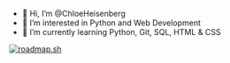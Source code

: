 - 👋 Hi, I’m @ChloeHeisenberg
- 👀 I’m interested in Python and Web Development
- 🌱 I’m currently learning Python, Git, SQL, HTML & CSS

<a href="https://roadmap.sh"><img src="https://api.roadmap.sh/v1-badge/wide/64a73fc01dadb37b72b49920?variant=light&roadmaps=python" alt="roadmap.sh"/></a>
